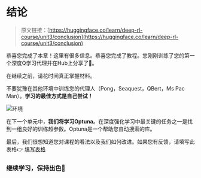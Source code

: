 # 结论

> 原文链接：[https://huggingface.co/learn/deep-rl-course/unit3/conclusion](https://huggingface.co/learn/deep-rl-course/unit3/conclusion)

恭喜您完成了本章！这里有很多信息。恭喜您完成了教程。您刚刚训练了您的第一个深度Q学习代理并在Hub上分享了🥳。

在继续之前，请花时间真正掌握材料。

不要犹豫在其他环境中训练您的代理人（Pong，Seaquest，QBert，Ms Pac Man）。**学习的最佳方式是自己尝试！**

![环境](../Images/bf441b005cda192d0dc86eb42475aeb3.png)

在下一个单元中，**我们将学习Optuna**。在深度强化学习中最关键的任务之一是找到一组良好的训练超参数。Optuna是一个帮助您自动搜索的库。

最后，我们很想知道您对课程的看法以及我们如何改进。如果您有反馈，请填写此表格👉 [填写表格](https://forms.gle/BzKXWzLAGZESGNaE9)

### 继续学习，保持出色🤗

